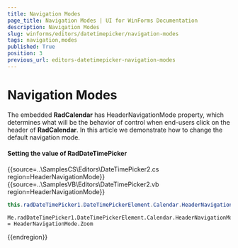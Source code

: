 ```yaml
---
title: Navigation Modes
page_title: Navigation Modes | UI for WinForms Documentation
description: Navigation Modes
slug: winforms/editors/datetimepicker/navigation-modes
tags: navigation,modes
published: True
position: 3
previous_url: editors-datetimepicker-navigation-modes
---
```


# Navigation Modes
 
The embedded __RadCalendar__ has HeaderNavigationMode property, which determines what will be the behavior of control when end-users click on the header of __RadCalendar__. In this article we demonstrate how to change the default navigation mode.

#### Setting the value of RadDateTimePicker 

{{source=..\SamplesCS\Editors\DateTimePicker2.cs region=HeaderNavigationMode}} 
{{source=..\SamplesVB\Editors\DateTimePicker2.vb region=HeaderNavigationMode}} 

````C#
this.radDateTimePicker1.DateTimePickerElement.Calendar.HeaderNavigationMode = HeaderNavigationMode.Zoom;

````
````VB.NET
Me.radDateTimePicker1.DateTimePickerElement.Calendar.HeaderNavigationMode = HeaderNavigationMode.Zoom

````

{{endregion}} 



